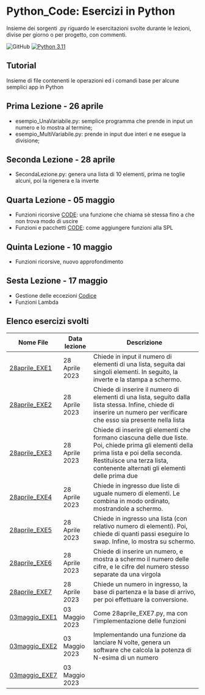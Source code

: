# Python_Code:  Esercizi in Python
Insieme dei sorgenti .py riguardo le esercitazioni svolte durante le lezioni, divise per giorno o per progetto, con commenti.

![GitHub](https://img.shields.io/github/license/devdeleli/Python_Code?label=license)
[![Python 3.11](https://img.shields.io/badge/python-3.11-blue.svg)](https://www.python.org/downloads/release/python-3113/)

## Tutorial
Insieme di file contenenti le operazioni ed i comandi base per alcune semplici app in Python

## Prima Lezione - 26 aprile
- esempio_UnaVariabile.py: semplice programma che prende in input un numero e lo mostra al termine;
- esempio_MultiVariabile.py: prende in input due interi e ne esegue la divisione;

## Seconda Lezione - 28 aprile
- SecondaLezione.py: genera una lista di 10 elementi, prima ne toglie alcuni, poi la rigenera e la inverte

## Quarta Lezione - 05 maggio
- Funzioni ricorsive [CODE](./3.05maggio/mymath/power_recursive.py): una funzione che chiama sè stessa fino a che non trova modo di uscire
- Funzioni e pacchetti [CODE](./3.05maggio): come aggiungere funzioni alla SPL

## Quinta Lezione - 10 maggio
- Funzioni ricorsive, nuovo approfondimento


## Sesta Lezione - 17 maggio
- Gestione delle eccezioni [Codice](./6.17Maggio%20-%20Lambda/info.py)
- Funzioni Lambda


## Elenco esercizi svolti
| **Nome File**                                           | **Data lezione** | **Descrizione**                                                                                                                                                                                                            |
|---------------------------------------------------------|------------------|----------------------------------------------------------------------------------------------------------------------------------------------------------------------------------------------------------------------------|
| [28aprile_EXE1](./Esercizi/1.28aprile/28aprile_EXE1.py) | 28 Aprile 2023   | Chiede in input il numero di elementi di una lista, seguita dai singoli elementi. In seguito, la inverte e la stampa a schermo.                                                                                            |
| [28aprile_EXE2](./Esercizi/1.28aprile/28aprile_EXE2.py) | 28 Aprile 2023   | Chiede di inserire il numero di elementi di una lista, seguito dalla lista stessa. Infine, chiede di inserire un numero per verificare che esso sia presente nella lista                                                   |
| [28aprile_EXE3](./Esercizi/1.28aprile/28aprile_EXE3.py) | 28 Aprile 2023   | Chiede di inserire gli elementi che formano ciascuna delle due liste. Poi, chiede prima gli elementi della prima lista e poi della seconda. Restituisce una terza lista, contenente alternati gli elementi delle prima due |
| [28aprile_EXE4](./Esercizi/1.28aprile/28aprile_EXE4.py) | 28 Aprile 2023   | Chiede in ingresso due liste di uguale numero di elementi. Le combina in modo ordinato, mostrandole a schermo.                                                                                                             |
| [28aprile_EXE5](./Esercizi/1.28aprile/28aprile_EXE5.py) | 28 Aprile 2023   | Chiede in ingresso una lista (con relativo numero di elementi). Poi, chiede di quanti passi eseguire lo swap. Infine, lo mostra su schermo.                                                                                |
| [28aprile_EXE6](./Esercizi/1.28aprile/28aprile_EXE6.py) | 28 Aprile 2023   | Chiede di inserire un numero, e mostra a schermo il numero delle cifre, e le cifre del numero stesso separate da una virgola                                                                                               |
| [28aprile_EXE7](./Esercizi/1.28aprile/28aprile_EXE7.py) | 28 Aprile 2023   | Chiede un numero in ingresso, la base di partenza e la base di arrivo, per poi effettuare la conversione.                                                                                                                  |
| [03maggio_EXE1](./Esercizi/2.03maggio/03maggio_EXE1.py) | 03 Maggio 2023   | Come 28aprile_EXE7.py, ma con l'implementazione delle funzioni                                                                                                                                                             |
| [03maggio_EXE2](./Esercizi/2.03maggio/03maggio_EXE2.py) | 03 Maggio 2023   | Implementando una funzione da lanciare N volte, genera un software che calcola la potenza di N-esima di un numero                                                                                                          |
| [03maggio_EXE7](./Esercizi/2.03maggio/03maggio_EXE3.py) | 03 Maggio 2023   |                                                                                                                                                                                                                            |